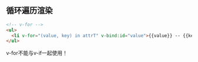 ## 循环遍历渲染



```html
<!-- v-for -->
<ul>
  <li v-for="(value, key) in attrT" v-bind:id="value">{{value}} -- {{key}}</li> <!-- attrT是定义在Vue中的一个属性数组attrR:[1,2,3,4,5] 或属性对象{"xxxx":"xxxx", "yyyy":"yyyy", "cccc":"cccc"} -->
</ul>
```



v-for不能与v-if一起使用！